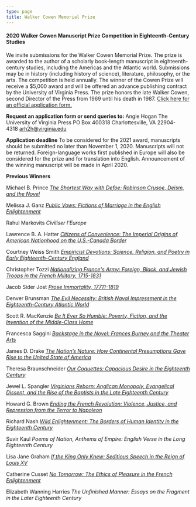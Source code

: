 ```yaml
---
type: page
title: Walker Cowen Memorial Prize
---
```

#### 2020 Walker Cowen Manuscript Prize Competition in Eighteenth-Century Studies

We invite submissions for the Walker Cowen Memorial Prize. The prize is awarded to the author of a scholarly book-length manuscript in eighteenth-century studies, including the Americas and the Atlantic world. Submissions may be in history (including history of science), literature, philosophy, or the arts. The competition is held annually. The winner of the Cowen Prize will receive a $5,000 award and will be offered an advance publishing contract by the University of Virginia Press. The prize honors the late Walker Cowen, second Director of the Press from 1969 until his death in 1987. [Click here for an official application form.](https://www.upress.virginia.edu/sites/default/files/2020-Application.pdf) 

**Request an application form or send queries to:** Angie Hogan The University of Virginia Press PO Box 400318 Charlottesville, VA 22904-4318 [arh2h@virginia.edu](mailto:arh2h@virginia.edu) 

**Application deadline** To be considered for the 2021 award, manuscripts should be submitted no later than November 1, 2020. Manuscripts will not be returned. Foreign-language works first published in Europe will also be considered for the prize and for translation into English. Announcement of the winning manuscript will be made in April 2020. 

**Previous Winners**

Michael B. Prince *[The Shortest Way with Defoe: Robinson Crusoe, Deism, and the Novel](https://www.upress.virginia.edu/title/5268)* 

Melissa J. Ganz *[Public Vows: Fictions of Marriage in the English Enlightenment](https://www.upress.virginia.edu/title/5300)* 

Rahul Markovits *Civiliser l'Europe* 

Lawrence B. A. Hatter *[Citizens of Convenience: The Imperial Origins of American Nationhood on the U.S.-Canada Border](https://www.upress.virginia.edu/title/4979)* 

Courtney Weiss Smith *[Empiricist Devotions: Science, Religion, and Poetry in Early Eighteenth-Century England](https://www.upress.virginia.edu/title/4942)* 

Christopher Tozzi *[Nationalizing France's Army: Foreign, Black, and Jewish Troops in the French Military, 1715-1831](https://www.upress.virginia.edu/title/4921)* 

Jacob Sider Jost *[Prose Immortality, 17711-1819](https://www.upress.virginia.edu/title/4797)* 

Denver Brunsman *[The Evil Necessity: British Naval Impressment in the Eighteenth-Century Atlantic World](https://www.upress.virginia.edu/title/3575)* 

Scott R. MacKenzie *[Be It Ever So Humble: Poverty, Fiction, and the Invention of the Middle-Class Home](https://www.upress.virginia.edu/title/4582)* 

Francesca Saggini *[Backstage in the Novel: Frances Burney and the Theater Arts](https://www.upress.virginia.edu/title/3666)* 

James D. Drake *[The Nation’s Nature: How Continental Presumptions Gave Rise to the United State of America](https://www.upress.virginia.edu/title/4202)* 

Theresa Braunschneider *[Our Coquettes: Capacious Desire in the Eighteenth Century](https://www.upress.virginia.edu/title/4088)* 

Jewel L. Spangler *[Virginians Reborn: Anglican Monopoly, Evangelical Dissent, and the Rise of the Baptists in the Late Eighteenth Century](https://www.upress.virginia.edu/title/3644)* 

Howard G. Brown *[Ending the French Revolution: Violence, Justice, and Repression from the Terror to Napoleon](https://www.upress.virginia.edu/title/3424)* 

Richard Nash *[Wild Enlightenment: The Borders of Human Identity in the Eighteenth Century](https://www.upress.virginia.edu/title/3162)* 

Suvir Kaul *Poems of Nation, Anthems of Empire: English Verse in the Long Eighteenth Century* 

Lisa Jane Graham *[If the King Only Knew: Seditious Speech in the Reign of Louis XV](https://www.upress.virginia.edu/title/1841)* 

Catherine Cusset *[No Tomorrow: The Ethics of Pleasure in the French Enlightenment](https://www.upress.virginia.edu/title/2165)* 

Elizabeth Wanning Harries *The Unfinished Manner: Essays on the Fragment in the Later Eighteenth Century*